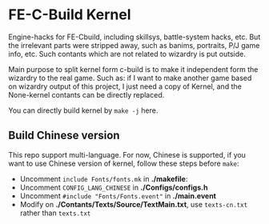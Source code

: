 # FE-C-Build Kernel

Engine-hacks for FE-Cbuild, including skillsys, battle-system hacks, etc. But the irrelevant parts were stripped away, such as banims, portraits, P/J game info, etc. Such contants which are not related to wizardry is put outside.

Main purpose to split kernel form c-build is to make it independent form the wizardry to the real game. Such as: if I want to make another game based on wizardry output of this project, I just need a copy of Kernel, and the None-kernel contants can be directly replaced.

You can directly build kernel by `make -j` here.

## Build Chinese version

This repo support multi-language. For now, Chinese is supported, if you want to use Chinese version of kernel, follow these steps before `make`:

- Uncomment `include Fonts/fonts.mk` in **./makefile**:
- Uncomment `CONFIG_LANG_CHINESE` in **./Configs/configs.h**
- Uncomment `#include "Fonts/Fonts.event"` in **./main.event**
- Modify on **./Contants/Texts/Source/TextMain.txt**, use `texts-cn.txt` rather than `texts.txt`
